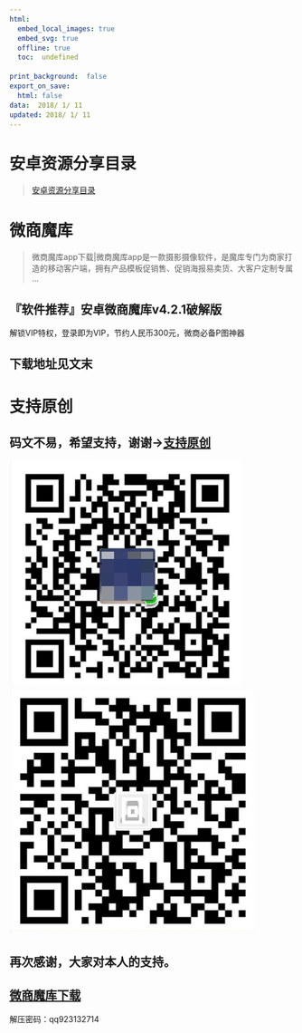 ```yaml
---
html:
  embed_local_images: true
  embed_svg: true
  offline: true
  toc:  undefined

print_background:  false
export_on_save:
  html: false
data:  2018/ 1/ 11
updated: 2018/ 1/ 11
---
```


# 安卓资源分享目录

> [安卓资源分享目录](https://blog.csdn.net/qq923132714/article/details/83059823 "安卓资源分享目录")


# 微商魔库

> 微商魔库app下载|微商魔库app是一款摄影摄像软件，是魔库专门为商家打造的移动客户端，拥有产品模板促销售、促销海报易卖货、大客户定制专属 ...

## 『软件推荐』安卓微商魔库v4.2.1破解版

解锁VIP特权，登录即为VIP，节约人民币300元，微商必备P图神器

## 下载地址见文末

# 支持原创
## 码文不易，希望支持，谢谢->**[支持原创](http://blog.csdn.net/qq923132714/article/details/79399145)**
![微信支付](https://raw.githubusercontent.com/923132714/my_picture/master/blog/support/weixin.png)![微信支付](https://raw.githubusercontent.com/923132714/my_picture/master/blog/support/支付宝.png)
## 再次感谢，大家对本人的支持。



## [微商魔库下载](http://u16848854.ctfile.net/fs/16848854-330437733 "微商魔库下载")

解压密码：qq923132714
